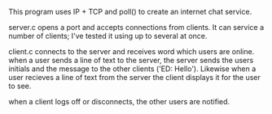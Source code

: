 This program uses IP + TCP and poll() to create an internet chat service. 

server.c opens a port and accepts connections from clients. 
It can service a number of clients; I've tested it using up to several at once.

client.c connects to the server and receives word which users are online.
when a user sends a line of text to the server, the server sends the users initials and the message to the other clients ('ED: Hello'). Likewise when a user recieves a line of text from the server the client displays it for the user to see.

when a client logs off or disconnects, the other users are notified.
